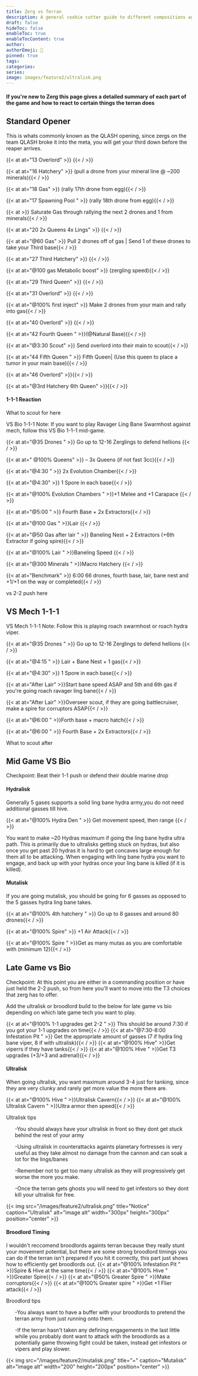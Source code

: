 ```yaml
---
title: Zerg vs Terran
description: A general cookie cutter guide to different compositions againts Terran
draft: false
hideToc: false
enableToc: true
enableTocContent: true
author:
authorEmoji: 🤖
pinned: true
tags:
categories:
series:
image: images/feature2/ultralisk.png
---
```


#### If you're new to Zerg this page gives a detailed summary of each part of the game and how to react to certain things the terran does
<!--more-->

## Standard Opener

This is whats commonly known as the QLASH opening, since zergs on the team QLASH broke it into the meta, you will get your third down before the reaper arrives.

{{< at at="13 Overlord" >}} {{< / >}}

{{< at at="16 Hatchery" >}} (pull a drone from your mineral line @ ~200 minerals){{< / >}}

{{< at at="18 Gas" >}} (rally 17th drone from egg){{< / >}}

{{< at at="17  Spawning Pool " >}} (rally 18th drone from egg){{< / >}}

{{< at >}} Saturate Gas through rallying the next 2 drones and 1 from minerals{{< / >}}

{{< at at="20 2x Queens 4x Lings" >}} {{< / >}}

{{< at at="@60 Gas" >}} Pull 2 drones off of gas | Send 1 of these drones to take your Third base{{< / >}}

{{< at at="27 Third Hatchery" >}} {{< / >}}

{{< at at="@100 gas Metabolic boost" >}} (zergling speed){{< / >}}

{{< at at="29 Third Queen" >}} {{< / >}}

{{< at at="31 Overlord" >}} {{< / >}}

{{< at at="@100% first inject" >}} Make 2 drones from your main and rally into gas{{< / >}}

{{< at at="40 Overlord" >}} {{< / >}}

{{< at at="42 Fourth Queen " >}}(@Natural Base){{< / >}}

{{< at at="@3:30 Scout" >}} Send overlord into their main to scout{{< / >}}

{{< at at="44 Fifth Queen " >}} Fifth Queen| (Use this queen to place a tumor in your main base){{< / >}}

{{< at at="46 Overlord" >}}{{< / >}}

{{< at at="@3rd Hatchery 6th Queen" >}}{{< / >}}

#### 1-1-1 Reaction

What to scout for here


VS Bio 1-1-1
Note: If you want to play Ravager Ling Bane Swarmhost against mech, follow this VS Bio 1-1-1 mid-game.

{{< at at="@35 Drones " >}} Go up to 12-16 Zerglings to defend hellions {{< / >}}

{{< at at=" @100% Queens" >}} – 3x Queens (if not fast 3cc){{< / >}}

{{< at at="@4:30 " >}} 2x Evolution Chamber{{< / >}}

{{< at at="@4:30" >}} 1 Spore in each base{{< / >}}

{{< at at="@100% Evolution Chambers " >}}+1 Melee and +1 Carapace {{< / >}}

{{< at at="@5:00 " >}} Fourth Base + 2x Extractors{{< / >}}

{{< at at="@100 Gas " >}}Lair {{< / >}}

{{< at at="@50 Gas after lair " >}} Baneling Nest + 2 Extractors (+6th Extractor if going spire){{< / >}}

{{< at at="@100% Lair " >}}Baneling Speed {{< / >}}

{{< at at="@300 Minerals " >}}Macro Hatchery {{< / >}}

{{< at at="Benchmark" >}} 6:00 66 drones, fourth base, lair, bane nest and +1/+1 on the way or completed{{< / >}}



vs 2-2 push here

## VS Mech 1-1-1

VS Mech 1-1-1
Note: Follow this is playing roach swarmhost or roach hydra viper.

{{< at at="@35 Drones " >}} Go up to 12-16 Zerglings to defend hellions {{< / >}}

{{< at at="@4:15 " >}} Lair + Bane Nest + 1 gas{{< / >}}

{{< at at="@4:30" >}} 1 Spore in each base{{< / >}}

{{< at at="After Lair" >}}Start bane speed ASAP and 5th and 6th gas if you're going roach ravager ling bane{{< / >}}

{{< at at="After Lair" >}}Overseer scout, if they are going battlecruiser, make a spire for corruptors ASAP{{< / >}}

{{< at at="@6:00 " >}}Forth base + macro hatch{{< / >}}

{{< at at="@6:00 " >}} Fourth Base + 2x Extractors{{< / >}}



What to scout after

## Mid Game VS Bio

Checkpoint: 
Beat their 1-1 push or defend their double marine drop


#### Hydralisk
Generally 5 gases supports a solid ling bane hydra army,you do not need additional gasses till hive.

{{< at at="@100% Hydra Den " >}} Get movement speed, then range {{< / >}}

You want to make ~20 Hydras maximum if going the ling bane hydra ultra path. This is primarily due to ultralisks getting stuck on hydras, but also once you get past 20 hydras it is hard to get concaves large enough for them all to be attacking. When engaging with ling bane hydra you want to engage, and back up with your hydras once your ling bane is killed (if it is killed).

#### Mutalisk
If you are going mutalisk, you should be going for 6 gasses as opposed to the 5 gasses hydra ling bane takes.

{{< at at="@100% 4th hatchery " >}} Go up to 8 gasses and around 80 drones{{< / >}}

{{< at at="@100% Spire" >}} +1 Air Attack{{< / >}}

{{< at at="@100% Spire " >}}Get as many mutas as you are comfortable with (minimum 12){{< / >}}


## Late Game vs Bio

Checkpoint: At this point you are either in a commanding position or have just held the 2-2 push, so from here you'll want to move into the T3 choices that zerg has to offer.

Add the ultralisk or broodlord build to the below for late game vs bio depending on which late game tech you want to play.

{{< at at="@100% 1-1 upgrades get 2-2 " >}} This should be around 7:30 if you got your 1-1 upgrades on time{{< / >}}
{{< at at="@7:30-8:00 Infestation Pit " >}} Get the appropriate amount of gasses (7 if hydra ling bane viper, 8 if with ultralisk){{< / >}}
{{< at at="@100% Hive" >}}Get viperrs if they have tanks{{< / >}}
{{< at at="@100% Hive " >}}Get T3 upgrades (+3/+3 and adrenal){{< / >}}


#### Ultralisk
When going ultralisk, you want maximum around 3-4 just for tanking, since they are very clunky and rarely get more value the more there are.

{{< at at="@100% Hive " >}}Ultralisk Cavern{{< / >}}
{{< at at="@100% Ultralisk Cavern " >}}Ultra armor then speed{{< / >}}

Ultralisk tips
<ul> -You should always have your ultralisk in front so they dont get stuck behind the rest of your army </ul>
<ul> -Using ultralisk in counterattacks againts planetary fortresses is very useful as they take almost no damage from the cannon and can soak a lot for the lings/banes </ul>
<ul> -Remember not to get too many ultralisk as they will progressively get worse the more you make. </ul>
<ul> -Once the terran gets ghosts you will need to get infestors so they dont kill your ultralisk for free. </ul>
{{< img src="/images/feature2/ultralisk.png" title="Notice" caption="Ultralisk" alt="image alt" width="300px" height="300px" position="center" >}}

#### Broodlord Timing
I wouldn't reccomend broodlords againts terran because they really stunt your movement potential, but there are some strong broodlord timings you can do if the terran isn't prepared if you hit it correctly, this part just shows how to efficiently get broodlords out.
{{< at at="@100% Infestation Pit " >}}Spire & Hive at the same time{{< / >}}
{{< at at="@100% Hive " >}}Greater Spire{{< / >}}
{{< at at="@50% Greater Spire " >}}Make corruptors{{< / >}}
{{< at at="@100% Greater spire " >}}Get +1 Flier attack{{< / >}}

Broodlord tips
<ul> -You always want to have a buffer with your broodlords to pretend the terran army from just running onto them. </ul>
<ul> -If the terran hasn't taken any defining engagements in the last little while you probably dont want to attack with the broodlords as a potentially game throwing fight could be taken, instead get infestors or vipers and play slower. </ul>


{{< img src="/images/feature2/mutalisk.png" title="=" caption="Mutalisk" alt="image alt" width="200" height="200px" position="center" >}}


